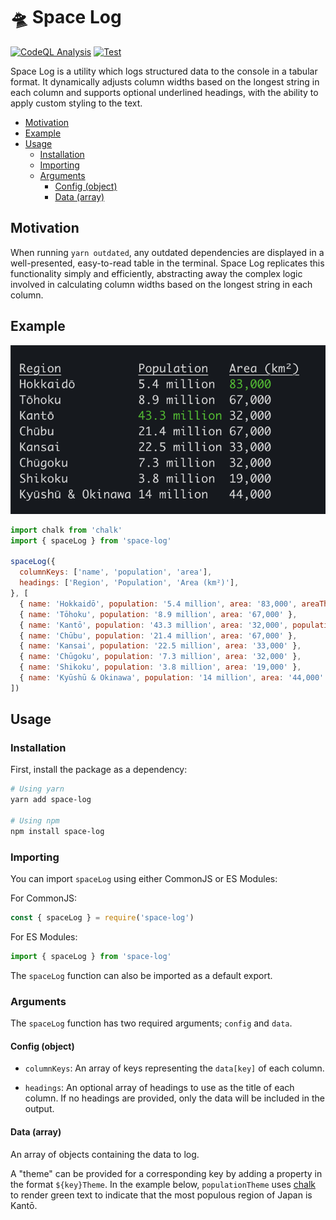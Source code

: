 # 🛸 Space Log

[![CodeQL Analysis](https://github.com/01taylop/space-log/actions/workflows/codeql-analysis.yml/badge.svg)](https://github.com/01taylop/space-log/actions/workflows/codeql-analysis.yml)
[![Test](https://github.com/01taylop/space-log/actions/workflows/test.yml/badge.svg)](https://github.com/01taylop/space-log/actions/workflows/test.yml)

Space Log is a utility which logs structured data to the console in a tabular format. It dynamically adjusts column widths based on the longest string in each column and supports optional underlined headings, with the ability to apply custom styling to the text.

- [Motivation](#motivation)
- [Example](#example)
- [Usage](#usage)
  - [Installation](#installation)
  - [Importing](#importing)
  - [Arguments](#arguments)
    - [Config (object)](#config-object)
    - [Data (array)](#data-array)

## Motivation

When running `yarn outdated`, any outdated dependencies are displayed in a well-presented, easy-to-read table in the terminal. Space Log replicates this functionality simply and efficiently, abstracting away the complex logic involved in calculating column widths based on the longest string in each column.

## Example

![Regions of Japan](https://github.com/01taylop/space-log/blob/main/assets/results.png?raw=true)

```js
import chalk from 'chalk'
import { spaceLog } from 'space-log'

spaceLog({
  columnKeys: ['name', 'population', 'area'],
  headings: ['Region', 'Population', 'Area (km²)'],
}, [
  { name: 'Hokkaidō', population: '5.4 million', area: '83,000', areaTheme: chalk.green },
  { name: 'Tōhoku', population: '8.9 million', area: '67,000' },
  { name: 'Kantō', population: '43.3 million', area: '32,000', populationTheme: chalk.green },
  { name: 'Chūbu', population: '21.4 million', area: '67,000' },
  { name: 'Kansai', population: '22.5 million', area: '33,000' },
  { name: 'Chūgoku', population: '7.3 million', area: '32,000' },
  { name: 'Shikoku', population: '3.8 million', area: '19,000' },
  { name: 'Kyūshū & Okinawa', population: '14 million', area: '44,000' },
])
```

## Usage

### Installation

First, install the package as a dependency:

```bash
# Using yarn
yarn add space-log

# Using npm
npm install space-log
```

### Importing

You can import `spaceLog` using either CommonJS or ES Modules:

For CommonJS:

```js
const { spaceLog } = require('space-log')
```

For ES Modules:

```js
import { spaceLog } from 'space-log'
```

The `spaceLog` function can also be imported as a default export.

### Arguments

The `spaceLog` function has two required arguments; `config` and `data`.

#### Config (object)

- `columnKeys`: An array of keys representing the `data[key]` of each column.

- `headings`: An optional array of headings to use as the title of each column. If no headings are provided, only the data will be included in the output.

#### Data (array)

An array of objects containing the data to log.

A "theme" can be provided for a corresponding key by adding a property in the format `${key}Theme`. In the example below, `populationTheme` uses [chalk](https://www.npmjs.com/package/chalk) to render green text to indicate that the most populous region of Japan is Kantō.
